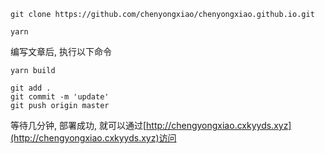 ```shell
git clone https://github.com/chenyongxiao/chenyongxiao.github.io.git

yarn
```

编写文章后, 执行以下命令

```shell
yarn build

git add .
git commit -m 'update'
git push origin master
```

等待几分钟, 部署成功, 就可以通过[http://chengyongxiao.cxkyyds.xyz](http://chengyongxiao.cxkyyds.xyz)访问
